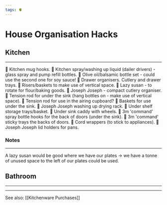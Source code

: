 ```yaml
---
tags: 🫀
---
```


# House Organisation Hacks

## Kitchen
---

🔶 Kitchen mug hooks.
🔶 Kitchen spray/washing up liquid (dailer drivers) - glass spray and pump refill bottles.
🔶 Olive oil/balsamic bottle set - could use the second one for soy sauce!
🔶 Drawer organisers. Cutlery and drawer trays.
🔶 Risers/baskets to make use of vertical space.
🔶 Lazy susan - to rotate for flour/baking goods.
🔶 Joseph Joseph - compact cutlery organiser.
🔶 Tension rod for under the sink (hang bottles on - make use of vertical space).
🔶 Tension rod for use in the airing cupboard?
🔶 Baskets for use under the sink.
🔶 Joseph Joseph washing up drying rack.
🔶 Under shelf storage trays/basket.
🔶 Under sink caddy with wheels.
🔶 3m 'command' spray bottle hooks for the back of doors (under the sink).
🔶 3m 'command' sticky trays the backs of doors.
🔶 Cord wrappers (to stick to appliances).
🔶 Joseph Joseph lid holders for pans.



### Notes
---

A lazy susan would be good where we have our plates -> we have a tonne of unused space to the left of our plates could be used.
 

## Bathroom
---



---

See also: [[Kitchenware Purchases]]